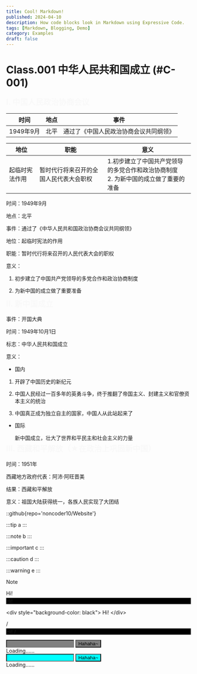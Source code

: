 ```yaml
---
title: Cool! Markdown!
published: 2024-04-10
description: How code blocks look in Markdown using Expressive Code.
tags: [Markdown, Blogging, Demo]
category: Examples
draft: false
---
```



# Class.001 中华人民共和国成立 (#C-001)

## I. 中国人民政治协商会议

| 时间  | 地点  | 事件  |
| --- | --- | --- |
| 1949年9月 | 北平  | 通过了《中国人民政治协商会议共同纲领》 |

| 地位  | 职能  | 意义  |
| --- | --- | --- |
| 起临时宪法作用 | 暂时代行将来召开的全国人民代表大会职权 | 1.初步建立了中国共产党领导的多党合作和政治协商制度<br>2. 为新中国的成立做了重要的准备 |

时间：1949年9月

地点：北平

事件：通过了《中华人民共和国政治协商会议共同纲领》

地位：起临时宪法的作用

职能：暂时代行将来召开的人民代表大会的职权

意义：

1. 初步建立了中国共产党领导的多党合作和政治协商制度
  
  <div class="mark"></div>
  
2. 为新中国的成立做了重要准备
  
  <div class="mark"></div>
  
## II. 新中国成立

事件：开国大典

时间：1949年10月1日

标志：中华人民共和国成立

意义：

- 国内
  
1. 开辟了中国历史的新纪元
  
  <div class="mark"></div>
  
2. 中国人民经过一百多年的英勇斗争，终于推翻了帝国主义、封建主义和官僚资本主义的统治
  
  <div class="mark"></div>
  
3. 中国真正成为独立自主的国家，中国人从此站起来了
  
  <div class="mark"></div>
  
- 国际
  
  新中国成立，壮大了世界和平民主和社会主义的力量
  
  <div class="mark"></div>
  
## III. 西藏和平解放（★在政治上巩固新中国）

时间：1951年

西藏地方政府代表：阿沛·阿旺晋美

结果：西藏和平解放

意义：祖国大陆获得统一，各族人民实现了大团结

<style>
p {
    margin-bottom: 0.25rem
}
h2 {
    animation: FadeIn 5s
}
.mark {
    width:100%;
    height:20px;
    z-index:0;
    background:#000000;
    opacity:1;
    margin-top:-35px;
    animation: Long 5s
}
@keyframes FadeIn {
    from {opacity:0;margin-top:10px}
    to {opacity:1}
}
@keyframes Long {
    from {width:0}
    to {width:1}
}
</style>

::github{repo='noncoder10/Website'}

:::tip
a
:::

:::note
b
:::

:::important
c
:::

:::caution
d
:::

:::warning
e
:::

> [!NOTE]
> Hi!

<div style="background-color: black">
Hi!
</div>

\<div style="background-color: black">
Hi!
\</div>

/<div style="background-color: black">
Hi!
/</div>

<input id="pass" style="background-color:grey">
<button onclick="Hi()" style="background-color:grey">Hahaha~</button>
<div id="wow">Loading……</div>
<script>
  function Hi() {
    console.log("pass");
    const text = document.getElementById("pass").value;
    const El = document.getElementById("wow");
    El.innerHTML = `Hi~${text}`;
  }
</script>
<input id="nam" style="background-color:cyan">
<button onclick="hello()" style="background-color:cyan">Hahaha~</button>
<div id="tar">Loading……</div>
<script>
  function hello() {
    console.log("nam");
    const text = document.getElementById("nam").value;
    const El = document.getElementById("tar");
    El.innerText = `Hi~${text}`;
  }
</script>